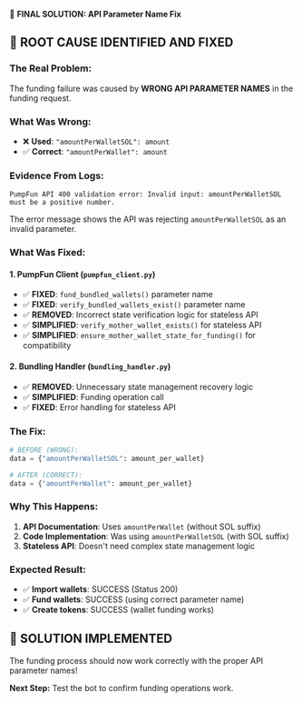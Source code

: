🔧 **FINAL SOLUTION: API Parameter Name Fix**

## 🎯 **ROOT CAUSE IDENTIFIED AND FIXED**

### **The Real Problem:**
The funding failure was caused by **WRONG API PARAMETER NAMES** in the funding request.

### **What Was Wrong:**
- ❌ **Used**: `"amountPerWalletSOL": amount`  
- ✅ **Correct**: `"amountPerWallet": amount`

### **Evidence From Logs:**
```
PumpFun API 400 validation error: Invalid input: amountPerWalletSOL must be a positive number.
```
The error message shows the API was rejecting `amountPerWalletSOL` as an invalid parameter.

### **What Was Fixed:**

#### 1. **PumpFun Client (`pumpfun_client.py`)**
- ✅ **FIXED**: `fund_bundled_wallets()` parameter name
- ✅ **FIXED**: `verify_bundled_wallets_exist()` parameter name  
- ✅ **REMOVED**: Incorrect state verification logic for stateless API
- ✅ **SIMPLIFIED**: `verify_mother_wallet_exists()` for stateless API
- ✅ **SIMPLIFIED**: `ensure_mother_wallet_state_for_funding()` for compatibility

#### 2. **Bundling Handler (`bundling_handler.py`)**
- ✅ **REMOVED**: Unnecessary state management recovery logic
- ✅ **SIMPLIFIED**: Funding operation call
- ✅ **FIXED**: Error handling for stateless API

### **The Fix:**
```python
# BEFORE (WRONG):
data = {"amountPerWalletSOL": amount_per_wallet}

# AFTER (CORRECT):
data = {"amountPerWallet": amount_per_wallet}
```

### **Why This Happens:**
1. **API Documentation**: Uses `amountPerWallet` (without SOL suffix)
2. **Code Implementation**: Was using `amountPerWalletSOL` (with SOL suffix)  
3. **Stateless API**: Doesn't need complex state management logic

### **Expected Result:**
- ✅ **Import wallets**: SUCCESS (Status 200) 
- ✅ **Fund wallets**: SUCCESS (using correct parameter name)
- ✅ **Create tokens**: SUCCESS (wallet funding works)

## 🎉 **SOLUTION IMPLEMENTED**

The funding process should now work correctly with the proper API parameter names!

**Next Step:** Test the bot to confirm funding operations work.
